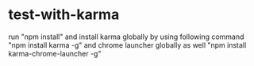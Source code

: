 # test-with-karma

run "npm install"
and install karma globally by using following command
"npm install karma -g"
and chrome launcher globally as well
"npm install karma-chrome-launcher -g"
